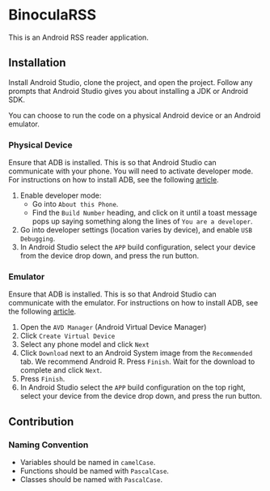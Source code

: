 # BinoculaRSS

This is an Android RSS reader application.

## Installation

Install Android Studio, clone the project, and open the project. Follow any prompts that Android Studio gives you about installing a JDK or Android SDK.

You can choose to run the code on a physical Android device or an Android emulator.

### Physical Device

Ensure that ADB is installed. This is so that Android Studio can communicate with your phone. You will need to activate developer mode. For instructions on how to install ADB, see the following [article](https://www.xda-developers.com/install-adb-windows-macos-linux/#adbsetup).

1. Enable developer mode:
   - Go into `About this Phone`.
   - Find the `Build Number` heading, and click on it until a toast message pops up saying something along the lines of `You are a developer`.
2. Go into developer settings (location varies by device), and enable `USB Debugging`.
3. In Android Studio select the `APP` build configuration, select your device from the device drop down, and press the run button.

### Emulator

Ensure that ADB is installed. This is so that Android Studio can communicate with the emulator. For instructions on how to install ADB, see the following [article](https://www.xda-developers.com/install-adb-windows-macos-linux/#adbsetup).

1. Open the `AVD Manager` (Android Virtual Device Manager)
2. Click `Create Virtual Device`
3. Select any phone model and click `Next`
4. Click `Download` next to an Android System image from the `Recommended` tab. We recommend Android R. Press `Finish`. Wait for the download to complete and click `Next`.
5. Press `Finish`.
3. In Android Studio select the `APP` build configuration on the top right, select your device from the device drop down, and press the run button.

## Contribution

### Naming Convention

- Variables should be named in `camelCase`.
- Functions should be named with `PascalCase`.
- Classes should be named with `PascalCase`.

<!-- - Kotlin variables that reference Android UI elements (defined in XML) should be prefixed with `m` so a variable for a `TextView` should be called `mTextView` or similar. -->
<!-- - Android UI IDs in XML should be named in `snake_case`. -->

<!-- ### Values -->

<!-- - All size measurements should ideally be in `dp` (Density independent pixels), but exceptions may apply -->
<!-- - All string values should be defined in `@strings` (`res/values(-night)/strings.xml`). -->
<!-- - All dimensions should be defined in `@dimen` (`res/values(-night)/dimens.xml`). -->
<!-- - All colours should be defined in `Color.kt` (`ui/theme/Color`). -->
<!-- - All theme values should be defined in `@themes` (`res/values(-night)/themes.xml`). -->
